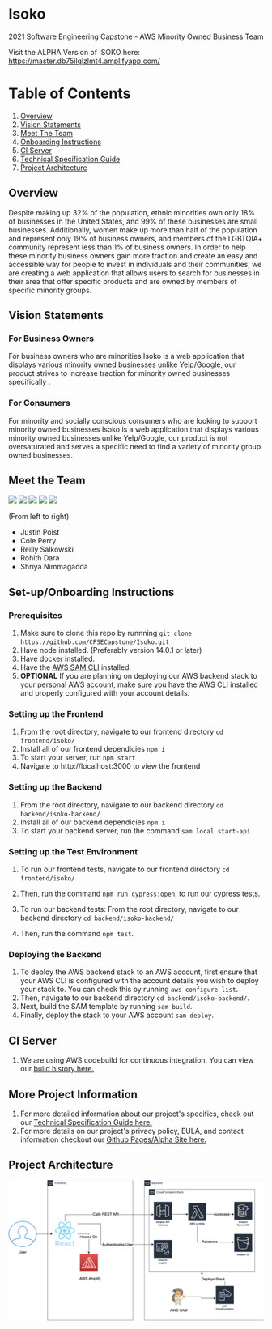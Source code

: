 # Isoko
2021 Software Engineering Capstone - AWS Minority Owned Business Team

Visit the ALPHA Version of ISOKO here: https://master.db75ilqlzlmt4.amplifyapp.com/

# Table of Contents
1. [ Overview ](#over)
2. [ Vision Statements ](#vision)
3. [ Meet The Team ](#meet)
4. [ Onboarding Instructions ](#onboard)
5. [ CI Server ](#ciserver)
6. [ Technical Specification Guide ](#techspecs)
7. [ Project Architecture ](#arch)

<a name="over"></a>
## Overview
Despite making up 32% of the population, ethnic minorities own only 18% of businesses in the United States, and 99% of these businesses are small businesses. Additionally, women make up more than half of the population and represent only 19% of business owners, and members of the LGBTQIA+ community represent less than 1% of business owners. In order to help these minority business owners gain more traction and create an easy and accessible way for people to invest in individuals and their communities, we are creating a web application that allows users to search for businesses in their area that offer specific products and are owned by members of specific minority groups. 

<a name="vision"></a>
## Vision Statements
### For Business Owners
For business owners who are minorities Isoko is a web application that displays various minority owned businesses unlike Yelp/Google, our product strives to increase traction for minority owned businesses specifically .

### For Consumers
For minority and socially conscious consumers who are looking to support minority owned businesses Isoko is a web application that displays various minority owned businesses unlike Yelp/Google, our product is not oversaturated and serves a specific need to find a variety of minority group owned businesses.

<a name="meet"></a>
## Meet the Team
<p float="left">
  <a href="https://github.com/jpoist97" target="_blank"><img src="https://avatars3.githubusercontent.com/u/42504462?s=460&u=fbe279fd5e77ba14a01b2679da9970e49f5a989e&v=4" width="150" /></a>
  <a href="https://github.com/ctperry0301" target="_blank"><img src="https://avatars3.githubusercontent.com/u/15805074?s=400&u=c2a0e7ef773958b28ce01ae19dcdbb1eefcce015&v=4" width="150" /></a>
  <a href="https://github.com/reillynski" target="_blank"><img src="https://avatars.githubusercontent.com/u/43476619?v=4" width="150" /></a>
  <a href="https://github.com/rohithdara" target="_blank"><img src="https://avatars.githubusercontent.com/u/46057294?s=400&u=b6b073d48f688032d641f2c2d4db922c3a9f62d8&v=4" width="150" /></a>
  <a href="https://github.com/shriyan44" target="_blank"><img src="https://avatars.githubusercontent.com/u/29551904?s=400&u=6021a76d56832083a025c11878c9ae65dbf8389c&v=4" width="150" /></a>
</p>

(From left to right)
- Justin Poist
- Cole Perry
- Reilly Salkowski
- Rohith Dara
- Shriya Nimmagadda

<a name="onboard"></a>
## Set-up/Onboarding Instructions

### Prerequisites
1. Make sure to clone this repo by runnning ```git clone https://github.com/CPSECapstone/Isoko.git``` 
2. Have node installed. (Preferably version 14.0.1 or later)
3. Have docker installed.
4. Have the [AWS SAM CLI](https://docs.aws.amazon.com/serverless-application-model/latest/developerguide/serverless-sam-cli-install.html) installed.
4. **OPTIONAL** If you are planning on deploying our AWS backend stack to your personal AWS account, make sure you have the [AWS CLI](https://aws.amazon.com/cli/)  installed and properly configured with your account details.

### Setting up the Frontend
1. From the root directory, navigate to our frontend directory ```cd frontend/isoko/```
2. Install all of our frontend dependicies ```npm i```
3. To start your server, run ```npm start```
4. Navigate to http://localhost:3000 to view the frontend

### Setting up the Backend
1. From the root directory, navigate to our backend directory ```cd backend/isoko-backend/```
2. Install all of our backend dependicies ```npm i```
3. To start your backend server, run the command ```sam local start-api```

### Setting up the Test Environment
1. To run our frontend tests, navigate to our frontend directory ```cd frontend/isoko/```
2. Then, run the command ```npm run cypress:open```, to run our cypress tests. 

3. To run our backend tests: From the root directory, navigate to our backend directory ```cd backend/isoko-backend/```
4. Then, run the command ```npm test```.

### Deploying the Backend
1. To deploy the AWS backend stack to an AWS account, first ensure that your AWS CLI is configured with the account details you wish to deploy your stack to. You can check this by running ```aws configure list```.
2. Then, navigate to our backend directory ```cd backend/isoko-backend/```.
3. Next, build the SAM template by running ```sam build```.
4. Finally, deploy the stack to your AWS account ```sam deploy```.

<a name="ciserver"></a>
## CI Server
1. We are using AWS codebuild for continuous integration. You can view our <a href="https://us-west-2.console.aws.amazon.com/codesuite/codebuild/builds/build-history?region=us-west-2&builds-meta=eyJmIjp7InRleHQiOiIifSwicyI6e30sIm4iOjUwLCJpIjowfQ" target="_blank"> build history here. </a>

<a name="techspecs"></a>
## More Project Information
1. For more detailed information about our project's specifics, check out our <a href="https://docs.google.com/document/d/1ZXuMEAB2FJuRg9m0L3j22Jd5vqAORDWLx7ZzBlTzTp8/edit?usp=sharing" target="_blank"> Technical Specification Guide here. </a>
2. For more details on our project's privacy policy, EULA, and contact information checkout our <a href="https://cpsecapstone.github.io/Isoko/" target="_blank"> Github Pages/Alpha Site here. </a>


<a name="arch"></a>
## Project Architecture
![Project Architecture Image](frontend/isoko/public/ArchitectureDiagram.png?raw=true "Title")

